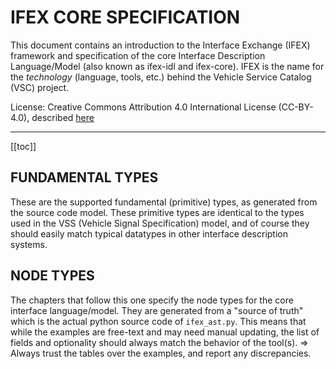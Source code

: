 <!-- SPDX-FileCopyrightText: Copyright (c) 2025 Mercedes-Benz Tech Innovation GmbH -->
<!-- SPDX-FileCopyrightText: Copyright (c) 2022-2025 MBition GmbH -->
<!-- SPDX-FileCopyrightText: Copyright (c) 2023 Novaspring AB -->
<!-- SPDX-FileCopyrightText: Copyright (c) 2022 COVESA -->
<!-- SPDX-FileCopyrightText: Copyright (c) 2021 Magnus Feuers -->
<!-- SPDX-License-Identifier: MPL-2.0 -->

# IFEX CORE SPECIFICATION

This document contains an introduction to the Interface Exchange (IFEX)
framework and specification of the core Interface Description Language/Model
(also known as ifex-idl and ifex-core). IFEX is the name for the _technology_
(language, tools, etc.) behind the Vehicle Service Catalog (VSC) project.

License: Creative Commons Attribution 4.0 International
License (CC-BY-4.0), described [here](https://creativecommons.org/licenses/by/4.0/)

---

[[toc]]

<!-- Features and introduction -->
<!--@include:./static-general-description.md-->

## FUNDAMENTAL TYPES

These are the supported fundamental (primitive) types, as generated from the source code model. These primitive types are identical to the types used in the VSS (Vehicle Signal Specification) model, and of course they should easily match typical datatypes in other interface description systems.

<!--@include:./generated-types.generated.md-->

<!-- Layers concept, IFEX File Syntax, semantics and structure -->
<!--@include:./static-files-and-layers.md-->

## NODE TYPES

The chapters that follow this one specify the node types for the core interface language/model. They are generated from a "source of truth" which is the actual python source code of `ifex_ast.py`. This means that while the examples are free-text and may need manual updating, the list of fields and optionality should always match the behavior of the tool(s). => Always trust the tables over the examples, and report any discrepancies.

<!--@include:./ast-structure.generated.md-->

